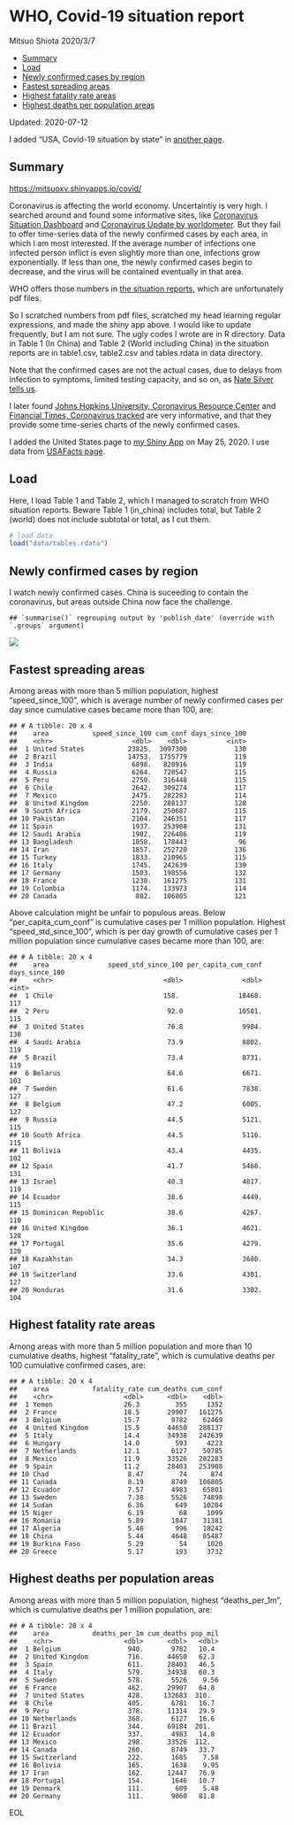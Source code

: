 WHO, Covid-19 situation report
================
Mitsuo Shiota
2020/3/7

  - [Summary](#summary)
  - [Load](#load)
  - [Newly confirmed cases by region](#newly-confirmed-cases-by-region)
  - [Fastest spreading areas](#fastest-spreading-areas)
  - [Highest fatality rate areas](#highest-fatality-rate-areas)
  - [Highest deaths per population
    areas](#highest-deaths-per-population-areas)

Updated: 2020-07-12

I added “USA, Covid-19 situation by state” in [another page](USA.md).

## Summary

<https://mitsuoxv.shinyapps.io/covid/>

Coronavirus is affecting the world economy. Uncertaintiy is very high. I
searched around and found some informative sites, like [Coronavirus
Situation
Dashboard](https://who.maps.arcgis.com/apps/opsdashboard/index.html#/c88e37cfc43b4ed3baf977d77e4a0667)
and [Coronavirus Update by
worldometer](https://www.worldometers.info/coronavirus/). But they fail
to offer time-series data of the newly confirmed cases by each area, in
which I am most interested. If the average number of infections one
infected person inflict is even slightly more than one, infections grow
exponentially. If less than one, the newly confirmed cases begin to
decrease, and the virus will be contained eventually in that area.

WHO offers those numbers in [the situation
reports](https://www.who.int/emergencies/diseases/novel-coronavirus-2019/situation-reports/),
which are unfortunately pdf files.

So I scratched numbers from pdf files, scratched my head learning
regular expressions, and made the shiny app above. I would like to
update frequently, but I am not sure. The ugly codes I wrote are in R
directory. Data in Table 1 (In China) and Table 2 (World including
China) in the situation reports are in table1.csv, table2.csv and
tables.rdata in data directory.

Note that the confirmed cases are not the actual cases, due to delays
from infection to symptoms, limited testing capacity, and so on, as
[Nate Silver tells
us](https://fivethirtyeight.com/features/coronavirus-case-counts-are-meaningless/).

I later found [Johns Hopkins University, Coronavirus Resource
Center](https://coronavirus.jhu.edu/) and [Financial Times, Coronavirus
tracked](https://www.ft.com/content/a26fbf7e-48f8-11ea-aeb3-955839e06441)
are very informative, and that they provide some time-series charts of
the newly confirmed cases.

I added the United States page to [my Shiny
App](https://mitsuoxv.shinyapps.io/covid/) on May 25, 2020. I use data
from [USAFacts
page](https://usafacts.org/visualizations/coronavirus-covid-19-spread-map/).

## Load

Here, I load Table 1 and Table 2, which I managed to scratch from WHO
situation reports. Beware Table 1 (in\_china) includes total, but Table
2 (world) does not include subtotal or total, as I cut them.

``` r
# load data
load("data/tables.rdata")
```

## Newly confirmed cases by region

I watch newly confirmed cases. China is suceeding to contain the
coronavirus, but areas outside China now face the challenge.

    ## `summarise()` regrouping output by 'publish_date' (override with `.groups` argument)

![](README_files/figure-gfm/chart-1.png)<!-- -->

## Fastest spreading areas

Among areas with more than 5 million population, highest
“speed\_since\_100”, which is average number of newly confirmed cases
per day since cumulative cases became more than 100, are:

    ## # A tibble: 20 x 4
    ##    area           speed_since_100 cum_conf days_since_100
    ##    <chr>                    <dbl>    <dbl>          <int>
    ##  1 United States           23825.  3097300            130
    ##  2 Brazil                  14753.  1755779            119
    ##  3 India                    6898.   820916            119
    ##  4 Russia                   6264.   720547            115
    ##  5 Peru                     2750.   316448            115
    ##  6 Chile                    2642.   309274            117
    ##  7 Mexico                   2475.   282283            114
    ##  8 United Kingdom           2250.   288137            128
    ##  9 South Africa             2179.   250687            115
    ## 10 Pakistan                 2104.   246351            117
    ## 11 Spain                    1937.   253908            131
    ## 12 Saudi Arabia             1902.   226486            119
    ## 13 Bangladesh               1858.   178443             96
    ## 14 Iran                     1857.   252720            136
    ## 15 Turkey                   1833.   210965            115
    ## 16 Italy                    1745.   242639            139
    ## 17 Germany                  1503.   198556            132
    ## 18 France                   1230.   161275            131
    ## 19 Colombia                 1174.   133973            114
    ## 20 Canada                    882.   106805            121

Above calculation might be unfair to populous areas. Below
“per\_capita\_cum\_conf” is cumulative cases per 1 million population.
Highest “speed\_std\_since\_100”, which is per day growth of cumulative
cases per 1 million population since cumulative cases became more than
100, are:

    ## # A tibble: 20 x 4
    ##    area               speed_std_since_100 per_capita_cum_conf days_since_100
    ##    <chr>                            <dbl>               <dbl>          <int>
    ##  1 Chile                            158.               18468.            117
    ##  2 Peru                              92.0              10581.            115
    ##  3 United States                     76.8               9984.            130
    ##  4 Saudi Arabia                      73.9               8802.            119
    ##  5 Brazil                            73.4               8731.            119
    ##  6 Belarus                           64.6               6671.            103
    ##  7 Sweden                            61.6               7838.            127
    ##  8 Belgium                           47.2               6005.            127
    ##  9 Russia                            44.5               5121.            115
    ## 10 South Africa                      44.5               5116.            115
    ## 11 Bolivia                           43.4               4435.            102
    ## 12 Spain                             41.7               5460.            131
    ## 13 Israel                            40.3               4817.            119
    ## 14 Ecuador                           38.6               4449.            115
    ## 15 Dominican Republic                38.6               4267.            110
    ## 16 United Kingdom                    36.1               4621.            128
    ## 17 Portugal                          35.6               4279.            120
    ## 18 Kazakhstan                        34.3               3680.            107
    ## 19 Switzerland                       33.6               4301.            127
    ## 20 Honduras                          31.6               3302.            104

## Highest fatality rate areas

Among areas with more than 5 million population and more than 10
cumulative deaths, highest “fatality\_rate”, which is cumulative deaths
per 100 cumulative confirmed cases, are:

    ## # A tibble: 20 x 4
    ##    area           fatality_rate cum_deaths cum_conf
    ##    <chr>                  <dbl>      <dbl>    <dbl>
    ##  1 Yemen                  26.3         355     1352
    ##  2 France                 18.5       29907   161275
    ##  3 Belgium                15.7        9782    62469
    ##  4 United Kingdom         15.5       44650   288137
    ##  5 Italy                  14.4       34938   242639
    ##  6 Hungary                14.0         593     4223
    ##  7 Netherlands            12.1        6127    50785
    ##  8 Mexico                 11.9       33526   282283
    ##  9 Spain                  11.2       28403   253908
    ## 10 Chad                    8.47         74      874
    ## 11 Canada                  8.19       8749   106805
    ## 12 Ecuador                 7.57       4983    65801
    ## 13 Sweden                  7.38       5526    74898
    ## 14 Sudan                   6.36        649    10204
    ## 15 Niger                   6.19         68     1099
    ## 16 Romania                 5.89       1847    31381
    ## 17 Algeria                 5.46        996    18242
    ## 18 China                   5.44       4648    85487
    ## 19 Burkina Faso            5.29         54     1020
    ## 20 Greece                  5.17        193     3732

## Highest deaths per population areas

Among areas with more than 5 million population, highest
“deaths\_per\_1m”, which is cumulative deaths per 1 million
population, are:

    ## # A tibble: 20 x 4
    ##    area           deaths_per_1m cum_deaths pop_mil
    ##    <chr>                  <dbl>      <dbl>   <dbl>
    ##  1 Belgium                 940.       9782   10.4 
    ##  2 United Kingdom          716.      44650   62.3 
    ##  3 Spain                   611.      28403   46.5 
    ##  4 Italy                   579.      34938   60.3 
    ##  5 Sweden                  578.       5526    9.56
    ##  6 France                  462.      29907   64.8 
    ##  7 United States           428.     132683  310.  
    ##  8 Chile                   405.       6781   16.7 
    ##  9 Peru                    378.      11314   29.9 
    ## 10 Netherlands             368.       6127   16.6 
    ## 11 Brazil                  344.      69184  201.  
    ## 12 Ecuador                 337.       4983   14.8 
    ## 13 Mexico                  298.      33526  112.  
    ## 14 Canada                  260.       8749   33.7 
    ## 15 Switzerland             222.       1685    7.58
    ## 16 Bolivia                 165.       1638    9.95
    ## 17 Iran                    162.      12447   76.9 
    ## 18 Portugal                154.       1646   10.7 
    ## 19 Denmark                 111.        609    5.48
    ## 20 Germany                 111.       9060   81.8

EOL
